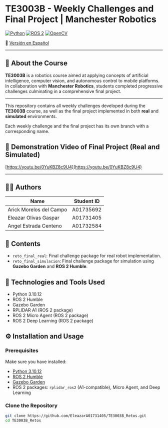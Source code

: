 # TE3003B - Weekly Challenges and Final Project | Manchester Robotics

[![Python](https://img.shields.io/badge/Python-3.10.12-blue?logo=python)](https://www.python.org/)
[![ROS 2](https://img.shields.io/badge/ROS%202-Humble-success?logo=ros)](https://docs.ros.org/en/humble/index.html)
[![OpenCV](https://img.shields.io/badge/OpenCV-Computer%20Vision-critical?logo=opencv)](https://opencv.org/)

📄 [Versión en Español](README.md)

---

## 📘 About the Course

**TE3003B** is a robotics course aimed at applying concepts of artificial intelligence, computer vision, and autonomous control to mobile platforms. In collaboration with **Manchester Robotics**, students completed progressive challenges culminating in a comprehensive final project.

---

This repository contains all weekly challenges developed during the **TE3003B** course, as well as the final project implemented in both **real** and **simulated** environments.

Each weekly challenge and the final project has its own branch with a corresponding name.

## 🎥 Demonstration Video of Final Project (Real and Simulated)

[https://youtu.be/0YuKBZ8c9U4](https://youtu.be/0YuKBZ8c9U4)

---

## 👨‍💻 Authors

| Name                        | Student ID  |
|----------------------------|-------------|
| Arick Morelos del Campo    | A01735692   |
| Eleazar Olivas Gaspar      | A01731405   |
| Angel Estrada Centeno      | A01732584   |

## 📁 Contents

- `reto_final_real`: Final challenge package for real robot implementation.
- `reto_final_simulacion`: Final challenge package for simulation using **Gazebo Garden** and **ROS 2 Humble**.

## 🧰 Technologies and Tools Used

- Python 3.10.12  
- ROS 2 Humble  
- Gazebo Garden  
- RPLIDAR A1 (ROS 2 package)  
- ROS 2 Micro Agent (ROS 2 package)  
- ROS 2 Deep Learning (ROS 2 package)  

## ⚙️ Installation and Usage

### Prerequisites

Make sure you have installed:

- [Python 3.10.12](https://www.python.org/)
- [ROS 2 Humble](https://docs.ros.org/en/humble/index.html)
- [Gazebo Garden](https://gazebosim.org/)
- ROS 2 packages: `rplidar_ros2` (A1-compatible), Micro Agent, and Deep Learning

### Clone the Repository

```bash
git clone https://github.com/EleazarA01731405/TE3003B_Retos.git
cd TE3003B_Retos
